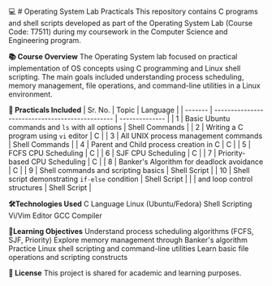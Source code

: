 
💻 # Operating System Lab Practicals
This repository contains C programs and shell scripts developed as part of the Operating System Lab (Course Code: T7511) during my coursework in the Computer Science and Engineering program.

**📚 Course Overview**
The Operating System lab focused on practical implementation of OS concepts using C programming and Linux shell scripting. The main goals included understanding process scheduling, memory management, file operations, and command-line utilities in a Linux environment.

**🔧 Practicals Included**
| Sr. No. | Topic                                           | Language       |
| ------- | ----------------------------------------------- | -------------- |
| 1       | Basic Ubuntu commands and `ls` with all options | Shell Commands |
| 2       | Writing a C program using `vi` editor           | C              |
| 3       | All UNIX process management commands            | Shell Commands |
| 4       | Parent and Child process creation in C          | C              |
| 5       | FCFS CPU Scheduling                             | C              |
| 6       | SJF CPU Scheduling                              | C              |
| 7       | Priority-based CPU Scheduling                   | C              |
| 8       | Banker's Algorithm for deadlock avoidance       | C              |
| 9       | Shell commands and scripting basics             | Shell Script   |
| 10      | Shell script demonstrating `if-else` condition  | Shell Script   |
|         | and loop control structures                     | Shell Script   |




**🛠Technologies Used**
C Language
Linux (Ubuntu/Fedora)
Shell Scripting
Vi/Vim Editor
GCC Compiler



**🎯Learning Objectives**
Understand process scheduling algorithms (FCFS, SJF, Priority)
Explore memory management through Banker's algorithm
Practice Linux shell scripting and command-line utilities
Learn basic file operations and scripting constructs

**📝 License**
This project is shared for academic and learning purposes.
